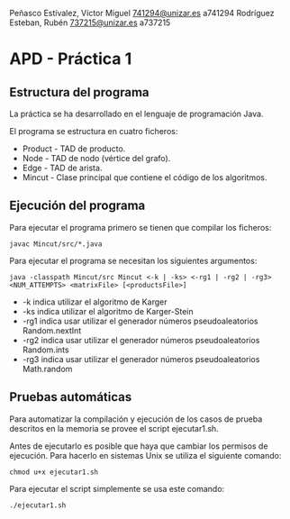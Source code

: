 Peñasco Estívalez, Víctor Miguel	741294@unizar.es	a741294
Rodríguez Esteban, Rubén	737215@unizar.es	a737215

# APD - Práctica 1

## Estructura del programa

La práctica se ha desarrollado en el lenguaje de programación Java.

El programa se estructura en cuatro ficheros:

* Product - TAD de producto.
* Node - TAD de nodo (vértice del grafo).
* Edge - TAD de arista.
* Mincut - Clase principal que contiene el código de los algoritmos.

## Ejecución del programa

Para ejecutar el programa primero se tienen que compilar los ficheros:

```
javac Mincut/src/*.java
```

Para ejecutar el programa se necesitan los siguientes argumentos:

```
java -classpath Mincut/src Mincut <-k | -ks> <-rg1 | -rg2 | -rg3> <NUM_ATTEMPTS> <matrixFile> [<productsFile>]
```

* -k indica utilizar el algoritmo de Karger
* -ks indica utilizar el algoritmo de Karger-Stein
* -rg1 indica usar utilizar el generador números pseudoaleatorios Random.nextInt
* -rg2 indica usar utilizar el generador números pseudoaleatorios Random.ints
* -rg3 indica usar utilizar el generador números pseudoaleatorios Math.random

  
## Pruebas automáticas

Para automatizar la compilación y ejecución de los casos de prueba
descritos en la memoria se provee el script ejecutar1.sh.

Antes de ejecutarlo es posible que haya que cambiar los permisos de
ejecución. Para hacerlo en sistemas Unix se utiliza el siguiente comando:

```
chmod u+x ejecutar1.sh
```

Para ejecutar el script simplemente se usa este comando:

```
./ejecutar1.sh
```